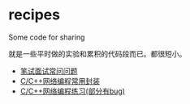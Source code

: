 # recipes
Some code for sharing

就是一些平时做的实验和累积的代码段而已。都很短小。
 - [笔试面试常问问题](https://github.com/tangwz/recipes/tree/master/interview)
 - [C/C++网络编程常用封装](https://github.com/tangwz/recipes/tree/master/tpc)
 - [C/C++网络编程练习(部分有bug)](https://github.com/tangwz/recipes/tree/master/cpp) 
